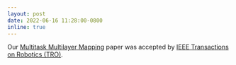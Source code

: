 ```yaml
---
layout: post
date: 2022-06-16 11:28:00-0800
inline: true
---
```


Our [Multitask Multilayer Mapping](https://ieeexplore.ieee.org/abstract/document/9872320) paper was accepted by [IEEE Transactions on Robotics (TRO)](https://www.ieee-ras.org/publications/t-ro).
